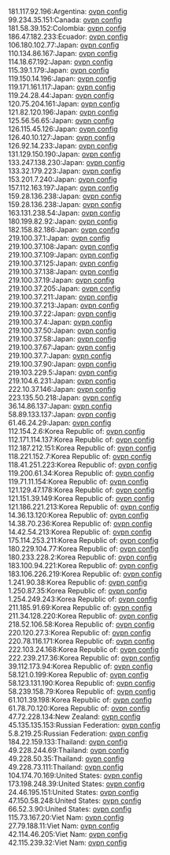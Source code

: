 181.117.92.196:Argentina: [ovpn config](vpn/181_117_92_196.ovpn)  
99.234.35.151:Canada: [ovpn config](vpn/99_234_35_151.ovpn)  
181.58.39.152:Colombia: [ovpn config](vpn/181_58_39_152.ovpn)  
186.47.182.233:Ecuador: [ovpn config](vpn/186_47_182_233.ovpn)  
106.180.102.77:Japan: [ovpn config](vpn/106_180_102_77.ovpn)  
110.134.86.167:Japan: [ovpn config](vpn/110_134_86_167.ovpn)  
114.18.67.192:Japan: [ovpn config](vpn/114_18_67_192.ovpn)  
115.39.1.179:Japan: [ovpn config](vpn/115_39_1_179.ovpn)  
119.150.14.196:Japan: [ovpn config](vpn/119_150_14_196.ovpn)  
119.171.161.117:Japan: [ovpn config](vpn/119_171_161_117.ovpn)  
119.24.28.44:Japan: [ovpn config](vpn/119_24_28_44.ovpn)  
120.75.204.161:Japan: [ovpn config](vpn/120_75_204_161.ovpn)  
121.82.120.196:Japan: [ovpn config](vpn/121_82_120_196.ovpn)  
125.56.56.65:Japan: [ovpn config](vpn/125_56_56_65.ovpn)  
126.115.45.126:Japan: [ovpn config](vpn/126_115_45_126.ovpn)  
126.40.10.127:Japan: [ovpn config](vpn/126_40_10_127.ovpn)  
126.92.14.233:Japan: [ovpn config](vpn/126_92_14_233.ovpn)  
131.129.150.190:Japan: [ovpn config](vpn/131_129_150_190.ovpn)  
133.247.138.230:Japan: [ovpn config](vpn/133_247_138_230.ovpn)  
133.32.179.223:Japan: [ovpn config](vpn/133_32_179_223.ovpn)  
153.201.7.240:Japan: [ovpn config](vpn/153_201_7_240.ovpn)  
157.112.163.197:Japan: [ovpn config](vpn/157_112_163_197.ovpn)  
159.28.136.238:Japan: [ovpn config](vpn/159_28_136_238.ovpn)  
159.28.136.238:Japan: [ovpn config](vpn/159_28_136_238.ovpn)  
163.131.238.54:Japan: [ovpn config](vpn/163_131_238_54.ovpn)  
180.199.82.92:Japan: [ovpn config](vpn/180_199_82_92.ovpn)  
182.158.82.186:Japan: [ovpn config](vpn/182_158_82_186.ovpn)  
219.100.37.1:Japan: [ovpn config](vpn/219_100_37_1.ovpn)  
219.100.37.108:Japan: [ovpn config](vpn/219_100_37_108.ovpn)  
219.100.37.109:Japan: [ovpn config](vpn/219_100_37_109.ovpn)  
219.100.37.125:Japan: [ovpn config](vpn/219_100_37_125.ovpn)  
219.100.37.138:Japan: [ovpn config](vpn/219_100_37_138.ovpn)  
219.100.37.19:Japan: [ovpn config](vpn/219_100_37_19.ovpn)  
219.100.37.205:Japan: [ovpn config](vpn/219_100_37_205.ovpn)  
219.100.37.211:Japan: [ovpn config](vpn/219_100_37_211.ovpn)  
219.100.37.213:Japan: [ovpn config](vpn/219_100_37_213.ovpn)  
219.100.37.22:Japan: [ovpn config](vpn/219_100_37_22.ovpn)  
219.100.37.4:Japan: [ovpn config](vpn/219_100_37_4.ovpn)  
219.100.37.50:Japan: [ovpn config](vpn/219_100_37_50.ovpn)  
219.100.37.58:Japan: [ovpn config](vpn/219_100_37_58.ovpn)  
219.100.37.67:Japan: [ovpn config](vpn/219_100_37_67.ovpn)  
219.100.37.7:Japan: [ovpn config](vpn/219_100_37_7.ovpn)  
219.100.37.90:Japan: [ovpn config](vpn/219_100_37_90.ovpn)  
219.103.229.5:Japan: [ovpn config](vpn/219_103_229_5.ovpn)  
219.104.6.231:Japan: [ovpn config](vpn/219_104_6_231.ovpn)  
222.10.37.146:Japan: [ovpn config](vpn/222_10_37_146.ovpn)  
223.135.50.218:Japan: [ovpn config](vpn/223_135_50_218.ovpn)  
36.14.86.137:Japan: [ovpn config](vpn/36_14_86_137.ovpn)  
58.89.133.137:Japan: [ovpn config](vpn/58_89_133_137.ovpn)  
61.46.24.29:Japan: [ovpn config](vpn/61_46_24_29.ovpn)  
112.154.2.6:Korea Republic of: [ovpn config](vpn/112_154_2_6.ovpn)  
112.171.114.137:Korea Republic of: [ovpn config](vpn/112_171_114_137.ovpn)  
112.187.212.151:Korea Republic of: [ovpn config](vpn/112_187_212_151.ovpn)  
118.221.152.7:Korea Republic of: [ovpn config](vpn/118_221_152_7.ovpn)  
118.41.251.223:Korea Republic of: [ovpn config](vpn/118_41_251_223.ovpn)  
119.200.61.34:Korea Republic of: [ovpn config](vpn/119_200_61_34.ovpn)  
119.71.11.154:Korea Republic of: [ovpn config](vpn/119_71_11_154.ovpn)  
121.129.47.178:Korea Republic of: [ovpn config](vpn/121_129_47_178.ovpn)  
121.151.39.149:Korea Republic of: [ovpn config](vpn/121_151_39_149.ovpn)  
121.186.221.213:Korea Republic of: [ovpn config](vpn/121_186_221_213.ovpn)  
14.36.13.120:Korea Republic of: [ovpn config](vpn/14_36_13_120.ovpn)  
14.38.70.236:Korea Republic of: [ovpn config](vpn/14_38_70_236.ovpn)  
14.42.54.213:Korea Republic of: [ovpn config](vpn/14_42_54_213.ovpn)  
175.114.253.211:Korea Republic of: [ovpn config](vpn/175_114_253_211.ovpn)  
180.229.104.77:Korea Republic of: [ovpn config](vpn/180_229_104_77.ovpn)  
180.233.228.2:Korea Republic of: [ovpn config](vpn/180_233_228_2.ovpn)  
183.100.94.221:Korea Republic of: [ovpn config](vpn/183_100_94_221.ovpn)  
183.106.226.219:Korea Republic of: [ovpn config](vpn/183_106_226_219.ovpn)  
1.241.90.38:Korea Republic of: [ovpn config](vpn/1_241_90_38.ovpn)  
1.250.87.35:Korea Republic of: [ovpn config](vpn/1_250_87_35.ovpn)  
1.254.249.243:Korea Republic of: [ovpn config](vpn/1_254_249_243.ovpn)  
211.185.91.69:Korea Republic of: [ovpn config](vpn/211_185_91_69.ovpn)  
211.34.128.220:Korea Republic of: [ovpn config](vpn/211_34_128_220.ovpn)  
218.52.106.58:Korea Republic of: [ovpn config](vpn/218_52_106_58.ovpn)  
220.120.27.3:Korea Republic of: [ovpn config](vpn/220_120_27_3.ovpn)  
220.78.116.171:Korea Republic of: [ovpn config](vpn/220_78_116_171.ovpn)  
222.103.24.168:Korea Republic of: [ovpn config](vpn/222_103_24_168.ovpn)  
222.239.217.36:Korea Republic of: [ovpn config](vpn/222_239_217_36.ovpn)  
39.112.173.94:Korea Republic of: [ovpn config](vpn/39_112_173_94.ovpn)  
58.121.0.199:Korea Republic of: [ovpn config](vpn/58_121_0_199.ovpn)  
58.123.131.190:Korea Republic of: [ovpn config](vpn/58_123_131_190.ovpn)  
58.239.158.79:Korea Republic of: [ovpn config](vpn/58_239_158_79.ovpn)  
61.101.39.198:Korea Republic of: [ovpn config](vpn/61_101_39_198.ovpn)  
61.78.70.120:Korea Republic of: [ovpn config](vpn/61_78_70_120.ovpn)  
47.72.228.134:New Zealand: [ovpn config](vpn/47_72_228_134.ovpn)  
45.135.135.153:Russian Federation: [ovpn config](vpn/45_135_135_153.ovpn)  
5.8.219.25:Russian Federation: [ovpn config](vpn/5_8_219_25.ovpn)  
184.22.159.133:Thailand: [ovpn config](vpn/184_22_159_133.ovpn)  
49.228.244.69:Thailand: [ovpn config](vpn/49_228_244_69.ovpn)  
49.228.50.35:Thailand: [ovpn config](vpn/49_228_50_35.ovpn)  
49.228.73.111:Thailand: [ovpn config](vpn/49_228_73_111.ovpn)  
104.174.70.169:United States: [ovpn config](vpn/104_174_70_169.ovpn)  
173.198.248.39:United States: [ovpn config](vpn/173_198_248_39.ovpn)  
24.46.195.151:United States: [ovpn config](vpn/24_46_195_151.ovpn)  
47.150.58.248:United States: [ovpn config](vpn/47_150_58_248.ovpn)  
66.52.3.90:United States: [ovpn config](vpn/66_52_3_90.ovpn)  
115.73.167.20:Viet Nam: [ovpn config](vpn/115_73_167_20.ovpn)  
27.79.188.11:Viet Nam: [ovpn config](vpn/27_79_188_11.ovpn)  
42.114.46.205:Viet Nam: [ovpn config](vpn/42_114_46_205.ovpn)  
42.115.239.32:Viet Nam: [ovpn config](vpn/42_115_239_32.ovpn)  
